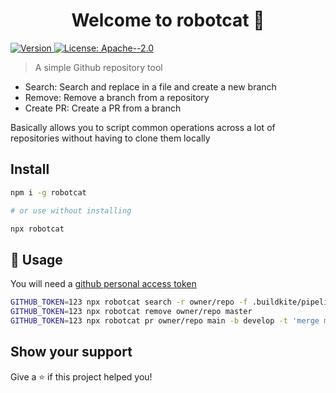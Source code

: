 <h1 align="center">Welcome to robotcat 👋</h1>
<p>
  <a href="https://www.npmjs.com/package/robotcat" target="_blank">
    <img alt="Version" src="https://img.shields.io/npm/v/robotcat.svg">
  </a>
  <a href="#" target="_blank">
    <img alt="License: Apache--2.0" src="https://img.shields.io/badge/License-Apache--2.0-yellow.svg" />
  </a>
</p>

> A simple Github repository tool

- Search: Search and replace in a file and create a new branch
- Remove: Remove a branch from a repository
- Create PR: Create a PR from a branch

Basically allows you to script common operations across a lot of repositories without having to clone them locally

## Install

```sh
npm i -g robotcat

# or use without installing

npx robotcat
```

## 🚀 **Usage**

You will need a [github personal access token](https://docs.github.com/en/github/authenticating-to-github/creating-a-personal-access-token)

```bash
GITHUB_TOKEN=123 npx robotcat search -r owner/repo -f .buildkite/pipeline.yml -b master -m 'master - main' -b main -o master main
GITHUB_TOKEN=123 npx robotcat remove owner/repo master
GITHUB_TOKEN=123 npx robotcat pr owner/repo main -b develop -t 'merge main into develop'
```

## Show your support

Give a ⭐️ if this project helped you!